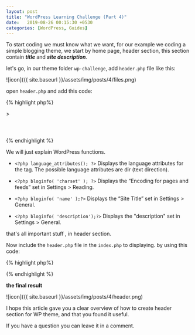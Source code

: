 ```yaml
---
layout: post
title: "WordPress Learning Challenge (Part 4)"
date:   2019-08-26 00:15:30 +0530
categories: [WordPress, Guides]
---
```




To start coding we must know what we want, for our example we coding a simple blogging theme, we start by home page, header section, this section contain ***title*** and ***site description***.

let's go, in our theme folder ```wp-challenge```, add ```header.php``` file like this:

![icon]({{ site.baseurl }}/assets/img/posts/4/files.png)

open ```header.php``` and add this code:


{% highlight php%}
<!DOCTYPE html>
<html <?php language_attributes(); ?>>
<head>
<meta charset="<?php bloginfo( 'charset' ); ?>">
<meta name="viewport" content="width=device-width, initial-scale=1">
<link rel="profile" href="http://gmpg.org/xfn/11">
<?php wp_head(); ?>
</head>
<body>
    <header >
	    <h1><?php bloginfo( 'name' );?></h1>
        <p><?php bloginfo( 'description')?></p>
    </header>
{% endhighlight %}

We will just explain WordPress functions.
* ```<?php language_attributes(); ?>``` Displays the language attributes for the <html> tag. The possible language attributes are dir (text direction).
* ```<?php bloginfo( 'charset' ); ?>``` Displays the “Encoding for pages and feeds” set in Settings > Reading.

* ```<?php bloginfo( 'name' );?>```  Displays the “Site Title” set in Settings > General. 
* ```<?php bloginfo( 'description');?>```  Displays the "description" set in Settings > General.

that's all important stuff , in header section.

Now include the ```header.php``` file in the ```index.php``` to displaying. by using this code:

{% highlight php%}
<?php 
    get_header()
?>        
{% endhighlight %}

**the final result**

![icon]({{ site.baseurl }}/assets/img/posts/4/header.png)


 I hope this article gave you a clear overview of how to create header section for WP theme, and that you found it useful.

If you have a question you can leave it in a comment.





